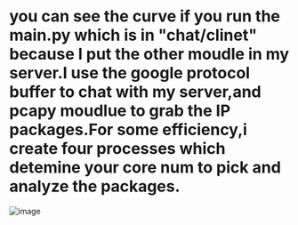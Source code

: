 # you can see the curve if you run the main.py which is in "chat/clinet" because I put the other moudle in my server.I use the google protocol buffer to chat with my server,and pcapy moudlue to grab the IP packages.For some efficiency,i create four processes which detemine your core num to pick and analyze the packages.

![image](https://github.com/leoche666/Monitor/t.jpeg)

